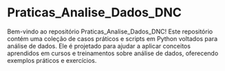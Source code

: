 # Praticas_Analise_Dados_DNC

Bem-vindo ao repositório Praticas_Analise_Dados_DNC! Este repositório contém uma coleção de casos práticos e scripts em Python voltados para análise de dados. Ele é projetado para ajudar a aplicar conceitos aprendidos em cursos e treinamentos sobre análise de dados, oferecendo exemplos práticos e exercícios.

